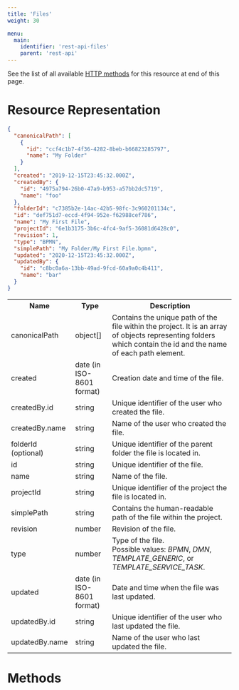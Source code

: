 ```yaml
---
title: 'Files'
weight: 30

menu:
  main:
    identifier: 'rest-api-files'
    parent: 'rest-api'
---
```


See the list of all available [HTTP methods](#methods) for this resource at end of this page.

# Resource Representation

```json
{
  "canonicalPath": [
    {
      "id": "ccf4c1b7-4f36-4282-8beb-b66823285797",
      "name": "My Folder"
    }
  ],
  "created": "2019-12-15T23:45:32.000Z",
  "createdBy": {
    "id": "4975a794-26b0-47a9-b953-a57bb2dc5719",
    "name": "foo"
  },
  "folderId": "c7385b2e-14ac-42b5-98fc-3c960201134c",
  "id": "def751d7-eccd-4f94-952e-f62988cef786",
  "name": "My First File",
  "projectId": "6e1b3175-3b6c-4fc4-9af5-36081d6428c0",
  "revision": 1,
  "type": "BPMN",
  "simplePath": "My Folder/My First File.bpmn",
  "updated": "2020-12-15T23:45:32.000Z",
  "updatedBy": {
    "id": "c8bc0a6a-13bb-49ad-9fcd-60a9a0c4b411",
    "name": "bar"
  }
}
```

<table class="table table-striped">
  <tr>
    <th>Name</th>
    <th>Type</th>
    <th>Description</th>
  </tr>
  <tr>
    <td>canonicalPath</td>
    <td>object[]</td>
    <td>Contains the unique path of the file within the project. It is an array of objects representing folders which contain the id and the name of each path element.</td>
  </tr>
  <tr>
    <td>created</td>
    <td>date (in ISO-8601 format)</td>
    <td>Creation date and time of the file.</td>
  </tr>
  <tr>
    <td>createdBy.id</td>
    <td>string</td>
    <td>Unique identifier of the user who created the file.</td>
  </tr>
  <tr>
    <td>createdBy.name</td>
    <td>string</td>
    <td>Name of the user who created the file.</td>
  </tr>
  <tr>
    <td>folderId (optional)</td>
    <td>string</td>
    <td>Unique identifier of the parent folder the file is located in.</td>
  </tr>
  <tr>
    <td>id</td>
    <td>string</td>
    <td>Unique identifier of the file.</td>
  </tr>
  <tr>
    <td>name</td>
    <td>string</td>
    <td>Name of the file.</td>
  </tr>
  <tr>
    <td>projectId</td>
    <td>string</td>
    <td>Unique identifier of the project the file is located in.</td>
  </tr>
  <tr>
    <td>simplePath</td>
    <td>string</td>
    <td>Contains the human-readable path of the file within the project.</td>
  </tr>
  <tr>
    <td>revision</td>
    <td>number</td>
    <td>Revision of the file.</td>
  </tr>
  <tr>
    <td>type</td>
    <td>number</td>
    <td>Type of the file.<br/>Possible values: <i>BPMN</i>, <i>DMN</i>, <i>TEMPLATE_GENERIC</i>, or <i>TEMPLATE_SERVICE_TASK</i>.</td>
  </tr>
  <tr>
    <td>updated</td>
    <td>date (in ISO-8601 format)</td>
    <td>Date and time when the file was last updated.</td>
  </tr>
  <tr>
    <td>updatedBy.id</td>
    <td>string</td>
    <td>Unique identifier of the user who last updated the file.</td>
  </tr>
  <tr>
    <td>updatedBy.name</td>
    <td>string</td>
    <td>Name of the user who last updated the file.</td>
  </tr>
</table>

# Methods
